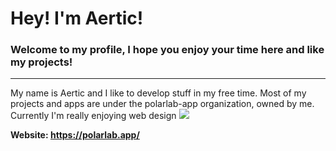 # Hey! I'm Aertic!
### Welcome to my profile, I hope you enjoy your time here and like my projects!
<hr>
My name is Aertic and I like to develop stuff in my free time. Most of my projects and apps are under the polarlab-app organization, owned by me.
Currently I'm really enjoying web design

<img src="https://github-readme-stats.vercel.app/api?username=Aertic&show_icons=true&theme=dark">

**Website: https://polarlab.app/**
